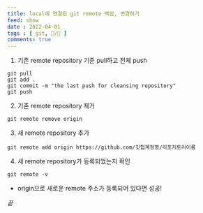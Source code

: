 ```yaml
---
title: local에 연결된 git remote 백업, 변경하기
feed: show
date : 2022-04-01
tags : [ git, 📝️/🌲️ ]
comments: true
---
```


1. 기존 remote repository 기준 pull하고 전체 push
``` shell
git pull
git add .
git commit -m "the last push for cleansing repository"
git push
```

2. 기존 remote repository 제거
``` shell
git remote remove origin
```

3. 새 remote repository 추가
``` shell
git remote add origin https://github.com/깃헙계정명/리포지토리이름
```

4. 새 remote repository가 등록되었는지 확인
``` shell
git remote -v
```
- origin으로 새로운 remote 주소가 등록되어 있다면 성공!

_끝_